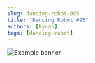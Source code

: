 ```yaml
---
slug: dancing-robot-095
title: "Dancing Robot #95"
authors: [kynan]
tags: [dancing-robot]
---
```


![Example banner](/img/stories/dancing-robot/095.png)
